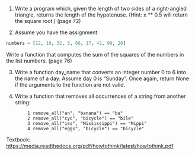 1. Write a program which, given the length of two sides of a right-angled triangle, returns
the length of the hypotenuse. (Hint: x ** 0.5 will return the square root.) (page 72)

2. Assume you have the assignment 
```python
numbers = [12, 10, 32, 3, 66, 17, 42, 99, 20]
```
Write a function that computes the sum of the squares of the numbers in the list
numbers. (page 76)
 
3. Write a function day_name that converts an integer number 0 to 6 into the name of a
day. Assume day 0 is “Sunday”. Once again, return None if the arguments to the function
are not valid.

4. Write a function that removes all occurrences of a string from another string:
```
        1 remove_all("an", "banana") == "ba"
        2 remove_all("cyc", "bicycle") == "bile"
        3 remove_all("iss", "Mississippi") == "Mippi"
        4 remove_all("eggs", "bicycle") == "bicycle"
```

Textbook:
https://media.readthedocs.org/pdf/howtothink/latest/howtothink.pdf



